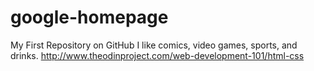 # google-homepage
My First Repository on GitHub
I like comics, video games, sports, and drinks.
http://www.theodinproject.com/web-development-101/html-css